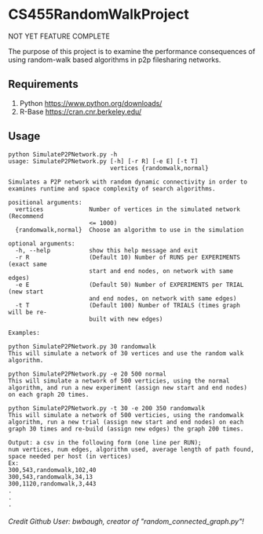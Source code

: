 # CS455RandomWalkProject
NOT YET FEATURE COMPLETE

The purpose of this project is to examine the performance consequences of using random-walk based algorithms in p2p filesharing networks.

## Requirements
1. Python https://www.python.org/downloads/
2. R-Base https://cran.cnr.berkeley.edu/

## Usage
```
python SimulateP2PNetwork.py -h
usage: SimulateP2PNetwork.py [-h] [-r R] [-e E] [-t T]
                             vertices {randomwalk,normal}

Simulates a P2P network with random dynamic connectivity in order to examines runtime and space complexity of search algorithms.

positional arguments:
  vertices             Number of vertices in the simulated network (Recommend
                       <= 1000)
  {randomwalk,normal}  Choose an algorithm to use in the simulation

optional arguments:
  -h, --help           show this help message and exit
  -r R                 (Default 10) Number of RUNS per EXPERIMENTS (exact same
                       start and end nodes, on network with same edges)
  -e E                 (Default 50) Number of EXPERIMENTS per TRIAL (new start
                       and end nodes, on network with same edges)
  -t T                 (Default 100) Number of TRIALS (times graph will be re-
                       built with new edges)

Examples:

python SimulateP2PNetwork.py 30 randomwalk
This will simulate a network of 30 vertices and use the random walk algorithm.

python SimulateP2PNetwork.py -e 20 500 normal
This will simulate a network of 500 verticies, using the normal algorithm, and run a new experiment (assign new start and end nodes) on each graph 20 times.

python SimulateP2PNetwork.py -t 30 -e 200 350 randomwalk
This will simulate a network of 500 verticies, using the randomwalk algorithm, run a new trial (assign new start and end nodes) on each graph 30 times and re-build (assign new edges) the graph 200 times.

Output: a csv in the following form (one line per RUN);
num vertices, num edges, algorithm used, average length of path found, space needed per host (in vertices)
Ex:
300,543,randomwalk,102,40
300,543,randomwalk,34,13
300,1120,randomwalk,3,443
.
.
.
```

###### Credit Github User: bwbaugh, creator of "random_connected_graph.py"!
